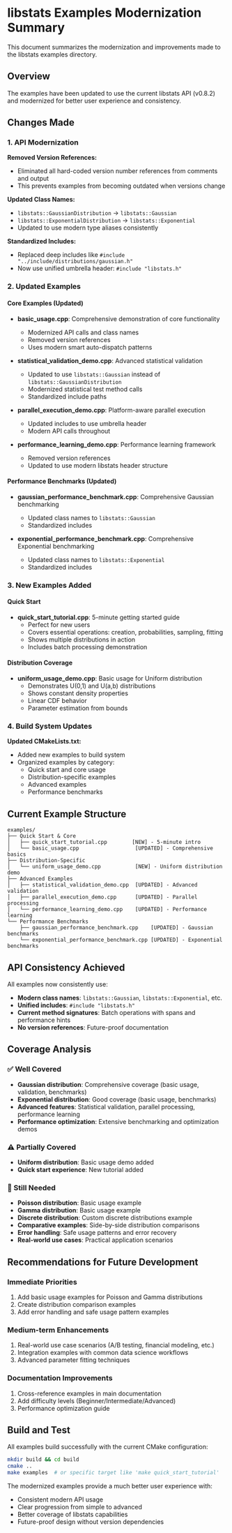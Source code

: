 # libstats Examples Modernization Summary

This document summarizes the modernization and improvements made to the libstats examples directory.

## Overview

The examples have been updated to use the current libstats API (v0.8.2) and modernized for better user experience and consistency.

## Changes Made

### 1. API Modernization

**Removed Version References:**
- Eliminated all hard-coded version number references from comments and output
- This prevents examples from becoming outdated when versions change

**Updated Class Names:**
- `libstats::GaussianDistribution` → `libstats::Gaussian`
- `libstats::ExponentialDistribution` → `libstats::Exponential`
- Updated to use modern type aliases consistently

**Standardized Includes:**
- Replaced deep includes like `#include "../include/distributions/gaussian.h"` 
- Now use unified umbrella header: `#include "libstats.h"`

### 2. Updated Examples

#### Core Examples (Updated)
- **basic_usage.cpp**: Comprehensive demonstration of core functionality
  - Modernized API calls and class names
  - Removed version references
  - Uses modern smart auto-dispatch patterns

- **statistical_validation_demo.cpp**: Advanced statistical validation
  - Updated to use `libstats::Gaussian` instead of `libstats::GaussianDistribution`
  - Modernized statistical test method calls
  - Standardized include paths

- **parallel_execution_demo.cpp**: Platform-aware parallel execution
  - Updated includes to use umbrella header
  - Modern API calls throughout

- **performance_learning_demo.cpp**: Performance learning framework
  - Removed version references
  - Updated to use modern libstats header structure

#### Performance Benchmarks (Updated)
- **gaussian_performance_benchmark.cpp**: Comprehensive Gaussian benchmarking
  - Updated class names to `libstats::Gaussian`
  - Standardized includes

- **exponential_performance_benchmark.cpp**: Comprehensive Exponential benchmarking
  - Updated class names to `libstats::Exponential`
  - Standardized includes

### 3. New Examples Added

#### Quick Start
- **quick_start_tutorial.cpp**: 5-minute getting started guide
  - Perfect for new users
  - Covers essential operations: creation, probabilities, sampling, fitting
  - Shows multiple distributions in action
  - Includes batch processing demonstration

#### Distribution Coverage
- **uniform_usage_demo.cpp**: Basic usage for Uniform distribution
  - Demonstrates U(0,1) and U(a,b) distributions
  - Shows constant density properties
  - Linear CDF behavior
  - Parameter estimation from bounds

### 4. Build System Updates

**Updated CMakeLists.txt:**
- Added new examples to build system
- Organized examples by category:
  - Quick start and core usage
  - Distribution-specific examples  
  - Advanced examples
  - Performance benchmarks

## Current Example Structure

```
examples/
├── Quick Start & Core
│   ├── quick_start_tutorial.cpp        [NEW] - 5-minute intro
│   └── basic_usage.cpp                  [UPDATED] - Comprehensive basics
├── Distribution-Specific
│   └── uniform_usage_demo.cpp           [NEW] - Uniform distribution demo
├── Advanced Examples
│   ├── statistical_validation_demo.cpp  [UPDATED] - Advanced validation
│   ├── parallel_execution_demo.cpp      [UPDATED] - Parallel processing
│   └── performance_learning_demo.cpp    [UPDATED] - Performance learning
└── Performance Benchmarks
    ├── gaussian_performance_benchmark.cpp    [UPDATED] - Gaussian benchmarks
    └── exponential_performance_benchmark.cpp [UPDATED] - Exponential benchmarks
```

## API Consistency Achieved

All examples now consistently use:
- **Modern class names**: `libstats::Gaussian`, `libstats::Exponential`, etc.
- **Unified includes**: `#include "libstats.h"`
- **Current method signatures**: Batch operations with spans and performance hints
- **No version references**: Future-proof documentation

## Coverage Analysis

### ✅ Well Covered
- **Gaussian distribution**: Comprehensive coverage (basic usage, validation, benchmarks)
- **Exponential distribution**: Good coverage (basic usage, benchmarks)
- **Advanced features**: Statistical validation, parallel processing, performance learning
- **Performance optimization**: Extensive benchmarking and optimization demos

### ⚠️ Partially Covered  
- **Uniform distribution**: Basic usage demo added
- **Quick start experience**: New tutorial added

### 🔄 Still Needed
- **Poisson distribution**: Basic usage example
- **Gamma distribution**: Basic usage example  
- **Discrete distribution**: Custom discrete distributions example
- **Comparative examples**: Side-by-side distribution comparisons
- **Error handling**: Safe usage patterns and error recovery
- **Real-world use cases**: Practical application scenarios

## Recommendations for Future Development

### Immediate Priorities
1. Add basic usage examples for Poisson and Gamma distributions
2. Create distribution comparison examples
3. Add error handling and safe usage pattern examples

### Medium-term Enhancements
1. Real-world use case scenarios (A/B testing, financial modeling, etc.)
2. Integration examples with common data science workflows
3. Advanced parameter fitting techniques

### Documentation Improvements
1. Cross-reference examples in main documentation
2. Add difficulty levels (Beginner/Intermediate/Advanced)
3. Performance optimization guide

## Build and Test

All examples build successfully with the current CMake configuration:
```bash
mkdir build && cd build
cmake ..
make examples  # or specific target like 'make quick_start_tutorial'
```

The modernized examples provide a much better user experience with:
- Consistent modern API usage
- Clear progression from simple to advanced
- Better coverage of libstats capabilities
- Future-proof design without version dependencies
